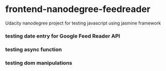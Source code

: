 # frontend-nanodegree-feedreader
Udacity nanodegree project for testing javascript using jasmine framework

### testing date entry for Google Feed Reader API
  
### testing async function

### testing dom manipulations 
